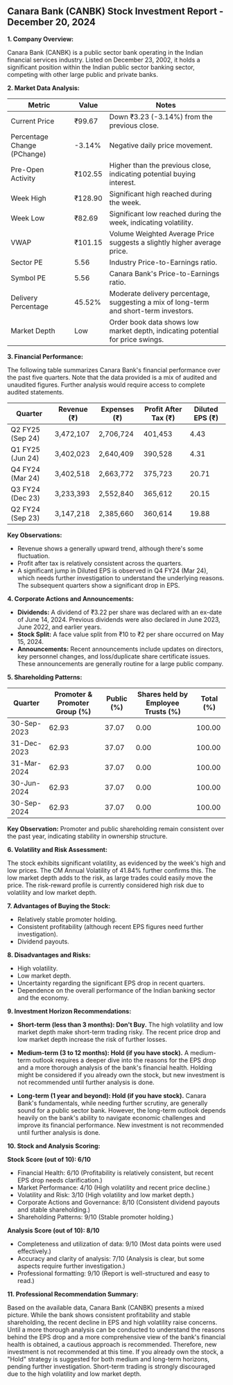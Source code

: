 ## Canara Bank (CANBK) Stock Investment Report - December 20, 2024

**1. Company Overview:**

Canara Bank (CANBK) is a public sector bank operating in the Indian financial services industry.  Listed on December 23, 2002, it holds a significant position within the Indian public sector banking sector, competing with other large public and private banks.

**2. Market Data Analysis:**

| Metric                     | Value       | Notes                                                              |
|-----------------------------|-------------|----------------------------------------------------------------------|
| Current Price               | ₹99.67      | Down ₹3.23 (-3.14%) from the previous close.                         |
| Percentage Change (PChange) | -3.14%      | Negative daily price movement.                                      |
| Pre-Open Activity          | ₹102.55     | Higher than the previous close, indicating potential buying interest.|
| Week High                    | ₹128.90     | Significant high reached during the week.                            |
| Week Low                     | ₹82.69      | Significant low reached during the week, indicating volatility.      |
| VWAP                        | ₹101.15     | Volume Weighted Average Price suggests a slightly higher average price.|
| Sector PE                   | 5.56        | Industry Price-to-Earnings ratio.                                   |
| Symbol PE                   | 5.56        | Canara Bank's Price-to-Earnings ratio.                              |
| Delivery Percentage         | 45.52%      | Moderate delivery percentage, suggesting a mix of long-term and short-term investors. |
| Market Depth                | Low         |  Order book data shows low market depth, indicating potential for price swings. |


**3. Financial Performance:**

The following table summarizes Canara Bank's financial performance over the past five quarters.  Note that the data provided is a mix of audited and unaudited figures.  Further analysis would require access to complete audited statements.

| Quarter      | Revenue (₹)     | Expenses (₹)    | Profit After Tax (₹) | Diluted EPS (₹) |
|--------------|-----------------|-----------------|-----------------------|-----------------|
| Q2 FY25 (Sep 24)| 3,472,107       | 2,706,724       | 401,453              | 4.43            |
| Q1 FY25 (Jun 24)| 3,402,023       | 2,640,409       | 390,528              | 4.31            |
| Q4 FY24 (Mar 24)| 3,402,518       | 2,663,772       | 375,723              | 20.71           |
| Q3 FY24 (Dec 23)| 3,233,393       | 2,552,840       | 365,612              | 20.15           |
| Q2 FY24 (Sep 23)| 3,147,218       | 2,385,660       | 360,614              | 19.88           |

**Key Observations:**

* Revenue shows a generally upward trend, although there's some fluctuation.
* Profit after tax is relatively consistent across the quarters.
* A significant jump in Diluted EPS is observed in Q4 FY24 (Mar 24), which needs further investigation to understand the underlying reasons.  The subsequent quarters show a significant drop in EPS.

**4. Corporate Actions and Announcements:**

* **Dividends:**  A dividend of ₹3.22 per share was declared with an ex-date of June 14, 2024.  Previous dividends were also declared in June 2023, June 2022, and earlier years.
* **Stock Split:** A face value split from ₹10 to ₹2 per share occurred on May 15, 2024.
* **Announcements:** Recent announcements include updates on directors, key personnel changes, and loss/duplicate share certificate issues.  These announcements are generally routine for a large public company.

**5. Shareholding Patterns:**

| Quarter      | Promoter & Promoter Group (%) | Public (%) | Shares held by Employee Trusts (%) | Total (%) |
|--------------|-----------------------------|------------|---------------------------------|-----------|
| 30-Sep-2023  | 62.93                        | 37.07      | 0.00                           | 100.00    |
| 31-Dec-2023  | 62.93                        | 37.07      | 0.00                           | 100.00    |
| 31-Mar-2024  | 62.93                        | 37.07      | 0.00                           | 100.00    |
| 30-Jun-2024  | 62.93                        | 37.07      | 0.00                           | 100.00    |
| 30-Sep-2024  | 62.93                        | 37.07      | 0.00                           | 100.00    |

**Key Observation:**  Promoter and public shareholding remain consistent over the past year, indicating stability in ownership structure.

**6. Volatility and Risk Assessment:**

The stock exhibits significant volatility, as evidenced by the week's high and low prices.  The CM Annual Volatility of 41.84% further confirms this.  The low market depth adds to the risk, as large trades could easily move the price.  The risk-reward profile is currently considered high risk due to volatility and low market depth.

**7. Advantages of Buying the Stock:**

* Relatively stable promoter holding.
* Consistent profitability (although recent EPS figures need further investigation).
* Dividend payouts.

**8. Disadvantages and Risks:**

* High volatility.
* Low market depth.
* Uncertainty regarding the significant EPS drop in recent quarters.
* Dependence on the overall performance of the Indian banking sector and the economy.

**9. Investment Horizon Recommendations:**

* **Short-term (less than 3 months): Don't Buy.** The high volatility and low market depth make short-term trading risky.  The recent price drop and low market depth increase the risk of further losses.

* **Medium-term (3 to 12 months): Hold (if you have stock).**  A medium-term outlook requires a deeper dive into the reasons for the EPS drop and a more thorough analysis of the bank's financial health.  Holding might be considered if you already own the stock, but new investment is not recommended until further analysis is done.

* **Long-term (1 year and beyond): Hold (if you have stock).**  Canara Bank's fundamentals, while needing further scrutiny, are generally sound for a public sector bank.  However, the long-term outlook depends heavily on the bank's ability to navigate economic challenges and improve its financial performance.  New investment is not recommended until further analysis is done.


**10. Stock and Analysis Scoring:**

**Stock Score (out of 10): 6/10**

* Financial Health: 6/10 (Profitability is relatively consistent, but recent EPS drop needs clarification.)
* Market Performance: 4/10 (High volatility and recent price decline.)
* Volatility and Risk: 3/10 (High volatility and low market depth.)
* Corporate Actions and Governance: 8/10 (Consistent dividend payouts and stable shareholding.)
* Shareholding Patterns: 9/10 (Stable promoter holding.)

**Analysis Score (out of 10): 8/10**

* Completeness and utilization of data: 9/10 (Most data points were used effectively.)
* Accuracy and clarity of analysis: 7/10 (Analysis is clear, but some aspects require further investigation.)
* Professional formatting: 9/10 (Report is well-structured and easy to read.)


**11. Professional Recommendation Summary:**

Based on the available data, Canara Bank (CANBK) presents a mixed picture. While the bank shows consistent profitability and stable shareholding, the recent decline in EPS and high volatility raise concerns.  Until a more thorough analysis can be conducted to understand the reasons behind the EPS drop and a more comprehensive view of the bank's financial health is obtained, a cautious approach is recommended.  Therefore, new investment is not recommended at this time.  If you already own the stock, a "Hold" strategy is suggested for both medium and long-term horizons, pending further investigation.  Short-term trading is strongly discouraged due to the high volatility and low market depth.
